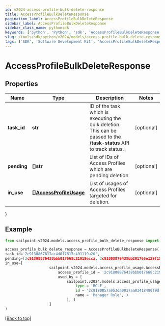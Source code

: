 ```yaml
---
id: v2024-access-profile-bulk-delete-response
title: AccessProfileBulkDeleteResponse
pagination_label: AccessProfileBulkDeleteResponse
sidebar_label: AccessProfileBulkDeleteResponse
sidebar_class_name: pythonsdk
keywords: ['python', 'Python', 'sdk', 'AccessProfileBulkDeleteResponse', 'V2024AccessProfileBulkDeleteResponse'] 
slug: /tools/sdk/python/v2024/models/access-profile-bulk-delete-response
tags: ['SDK', 'Software Development Kit', 'AccessProfileBulkDeleteResponse', 'V2024AccessProfileBulkDeleteResponse']
---
```


# AccessProfileBulkDeleteResponse


## Properties

Name | Type | Description | Notes
------------ | ------------- | ------------- | -------------
**task_id** | **str** | ID of the task which is executing the bulk deletion. This can be passed to the **/task-status** API to track status. | [optional] 
**pending** | **[]str** | List of IDs of Access Profiles which are pending deletion. | [optional] 
**in_use** | [**[]AccessProfileUsage**](access-profile-usage) | List of usages of Access Profiles targeted for deletion. | [optional] 
}

## Example

```python
from sailpoint.v2024.models.access_profile_bulk_delete_response import AccessProfileBulkDeleteResponse

access_profile_bulk_delete_response = AccessProfileBulkDeleteResponse(
task_id='2c9180867817ac4d017817c491119a20',
pending=[2c91808876438bbb017668c21919ecca, 2c91808876438bb201766e129f151816],
in_use=[
                    sailpoint.v2024.models.access_profile_usage.AccessProfileUsage(
                        access_profile_id = '2c91808876438bbb017668c21919ecca', 
                        used_by = [
                            sailpoint.v2024.models.access_profile_usage_used_by_inner.AccessProfileUsage_usedBy_inner(
                                type = 'ROLE', 
                                id = '2c8180857a9b3da0017aa03418480f9d', 
                                name = 'Manager Role', )
                            ], )
                    ]
)

```
[[Back to top]](#) 

